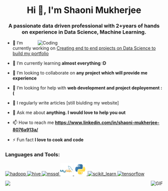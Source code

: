 <h1 align="center">Hi 👋, I'm Shaoni Mukherjee</h1>
<h3 align="center">A passionate data driven professional with 2+years of hands on experience in Data Science, Machine Learning.</h3>

<img align="right" alt="Coding" width="400" src="https://cdn.dribbble.com/users/2646423/screenshots/5507196/computer.gif">

- 🔭 I’m currently working on [Creating end to end projects on Data Science to build my portfolio](https://github.com/ShaoniMukherjee/Live_Project)

- 🌱 I’m currently learning **almost everything :D**

- 👯 I’m looking to collaborate on **any project which will provide me experience**

- 🤝 I’m looking for help with **web development and project deployement :(**

- 📝 I regularly write articles [still biulding my website]

- 💬 Ask me about **anything. I would love to help you out**

- 📫 How to reach me **https://www.linkedin.com/in/shaoni-mukherjee-8076a913a/**

- ⚡ Fun fact **I love to cook and code**


<h3 align="left">Languages and Tools:</h3>
<p align="left"> <a href="https://hadoop.apache.org/" target="_blank"> <img src="https://www.vectorlogo.zone/logos/apache_hadoop/apache_hadoop-icon.svg" alt="hadoop" width="40" height="40"/> </a> <a href="https://hive.apache.org/" target="_blank"> <img src="https://www.vectorlogo.zone/logos/apache_hive/apache_hive-icon.svg" alt="hive" width="40" height="40"/> </a> <a href="https://www.microsoft.com/en-us/sql-server" target="_blank"> <img src="https://cdn.worldvectorlogo.com/logos/microsoft-sql-server.svg" alt="mssql" width="40" height="40"/> </a> <a href="https://www.mysql.com/" target="_blank"> <img src="https://raw.githubusercontent.com/devicons/devicon/master/icons/mysql/mysql-original-wordmark.svg" alt="mysql" width="40" height="40"/> </a> <a href="https://www.python.org" target="_blank"> <img src="https://raw.githubusercontent.com/devicons/devicon/master/icons/python/python-original.svg" alt="python" width="40" height="40"/> </a> <a href="https://scikit-learn.org/" target="_blank"> <img src="https://upload.wikimedia.org/wikipedia/commons/0/05/Scikit_learn_logo_small.svg" alt="scikit_learn" width="40" height="40"/> </a> <a href="https://www.tensorflow.org" target="_blank"> <img src="https://www.vectorlogo.zone/logos/tensorflow/tensorflow-icon.svg" alt="tensorflow" width="40" height="40"/> </a> </p>

<img align="right" alt="GIF" src="https://miro.medium.com/max/1600/0*K2WLMTExLyida7OR.gif" data-canonical-src="https://media.giphy.com/media/836HiJc7pgzy8iNXCn/giphy.gif" style="max-width:100%;">
<img src="https://github-readme-stats.vercel.app/api?username=ShaoniMukherjee&&show_icons=true&title_color=ffffff&icon_color=bb2acf&text_color=daf7dc&bg_color=151515">
